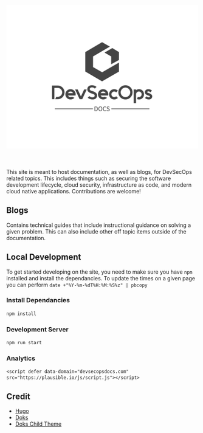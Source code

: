 <h1 align="center">
  <br>
    <img align="center" src="images/logo.png">
  <br>
  <br>
</h1>

This site is meant to host documentation, as well as blogs, for DevSecOps related topics. This includes things such as securing the software development lifecycle, cloud security, infrastructure as code, and modern cloud native applications. Contributions are welcome!

## Blogs

Contains technical guides that include instructional guidance on solving a given problem. This can also include other off topic items outside of the documentation.

## Local Development

To get started developing on the site, you need to make sure you have `npm` installed and install the dependancies. To update the times on a given page you can perform `date +"%Y-%m-%dT%H:%M:%S%z" | pbcopy`

### Install Dependancies

```bash
npm install
```

### Development Server

```bash
npm run start
```

### Analytics

```
<script defer data-domain="devsecopsdocs.com" src="https://plausible.io/js/script.js"></script>
```


## Credit

- [Hugo](https://gohugo.io/documentation/)
- [Doks](https://getdoks.org/)
- [Doks Child Theme](https://github.com/h-enk/doks-child-theme.git)